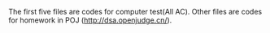 The first five files are codes for computer test(All AC). 
Other files are codes for homework in POJ (http://dsa.openjudge.cn/). 
